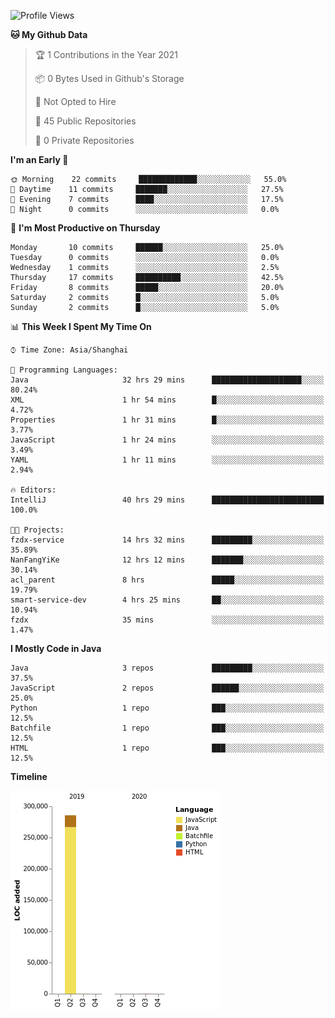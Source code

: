 <!--START_SECTION:waka-->
![Profile Views](http://img.shields.io/badge/Profile%20Views-0-blue)

**🐱 My Github Data** 

> 🏆 1 Contributions in the Year 2021
 > 
> 📦 0 Bytes Used in Github's Storage 
 > 
> 🚫 Not Opted to Hire
 > 
> 📜 45 Public Repositories 
 > 
> 🔑 0 Private Repositories  
 > 
**I'm an Early 🐤** 

```text
🌞 Morning    22 commits     █████████████░░░░░░░░░░░░   55.0% 
🌆 Daytime    11 commits     ███████░░░░░░░░░░░░░░░░░░   27.5% 
🌃 Evening    7 commits      ████░░░░░░░░░░░░░░░░░░░░░   17.5% 
🌙 Night      0 commits      ░░░░░░░░░░░░░░░░░░░░░░░░░   0.0%

```
📅 **I'm Most Productive on Thursday** 

```text
Monday       10 commits     ██████░░░░░░░░░░░░░░░░░░░   25.0% 
Tuesday      0 commits      ░░░░░░░░░░░░░░░░░░░░░░░░░   0.0% 
Wednesday    1 commits      ░░░░░░░░░░░░░░░░░░░░░░░░░   2.5% 
Thursday     17 commits     ██████████░░░░░░░░░░░░░░░   42.5% 
Friday       8 commits      █████░░░░░░░░░░░░░░░░░░░░   20.0% 
Saturday     2 commits      █░░░░░░░░░░░░░░░░░░░░░░░░   5.0% 
Sunday       2 commits      █░░░░░░░░░░░░░░░░░░░░░░░░   5.0%

```


📊 **This Week I Spent My Time On** 

```text
⌚︎ Time Zone: Asia/Shanghai

💬 Programming Languages: 
Java                     32 hrs 29 mins      ████████████████████░░░░░   80.24% 
XML                      1 hr 54 mins        █░░░░░░░░░░░░░░░░░░░░░░░░   4.72% 
Properties               1 hr 31 mins        █░░░░░░░░░░░░░░░░░░░░░░░░   3.77% 
JavaScript               1 hr 24 mins        ░░░░░░░░░░░░░░░░░░░░░░░░░   3.49% 
YAML                     1 hr 11 mins        ░░░░░░░░░░░░░░░░░░░░░░░░░   2.94%

🔥 Editors: 
IntelliJ                 40 hrs 29 mins      █████████████████████████   100.0%

🐱‍💻 Projects: 
fzdx-service             14 hrs 32 mins      █████████░░░░░░░░░░░░░░░░   35.89% 
NanFangYiKe              12 hrs 12 mins      ███████░░░░░░░░░░░░░░░░░░   30.14% 
acl_parent               8 hrs               █████░░░░░░░░░░░░░░░░░░░░   19.79% 
smart-service-dev        4 hrs 25 mins       ██░░░░░░░░░░░░░░░░░░░░░░░   10.94% 
fzdx                     35 mins             ░░░░░░░░░░░░░░░░░░░░░░░░░   1.47%

```

**I Mostly Code in Java** 

```text
Java                     3 repos             █████████░░░░░░░░░░░░░░░░   37.5% 
JavaScript               2 repos             ██████░░░░░░░░░░░░░░░░░░░   25.0% 
Python                   1 repo              ███░░░░░░░░░░░░░░░░░░░░░░   12.5% 
Batchfile                1 repo              ███░░░░░░░░░░░░░░░░░░░░░░   12.5% 
HTML                     1 repo              ███░░░░░░░░░░░░░░░░░░░░░░   12.5%

```


**Timeline**

![Chart not found](https://raw.githubusercontent.com/2720851545/2720851545/master/charts/bar_graph.png) 


<!--END_SECTION:waka-->
